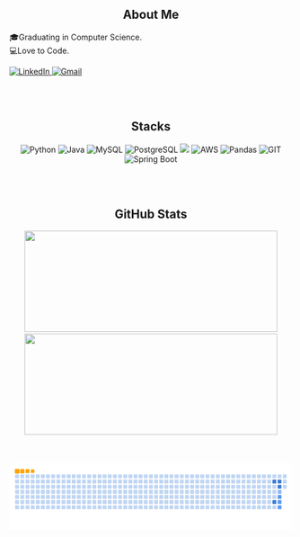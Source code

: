 <h2 align="center">About Me</h2>

🎓Graduating in Computer Science.  
💻Love to Code.     


<p align='left'>
  <a href="https://www.linkedin.com/in/pietro-caffettani-a3a12024a/">
    <img src="https://img.shields.io/badge/-LinkedIn-000000?style=for-the-badge&logo=linkedin&logoColor=green" alt="LinkedIn">
  </a>
  <a href="mailto: p.caffettani@gmail.com">
    <img src="https://img.shields.io/badge/-Gmail-000000?style=for-the-badge&logo=gmail&logoColor=blue" alt="Gmail">
  </a>
</p>

<br></br>

<h2 align="center">Stacks</h2>

<div align="center">
  <img alt="Python" src="https://cdn.jsdelivr.net/gh/devicons/devicon/icons/python/python-original.svg" width="60em"></img>
  <img alt="Java" src="https://cdn.jsdelivr.net/gh/devicons/devicon@latest/icons/java/java-original.svg" width="60em"></img> 
  <img alt="MySQL" src="https://cdn.jsdelivr.net/gh/devicons/devicon/icons/mysql/mysql-original.svg" width="60em"></img>
  <img alt="PostgreSQL" src="https://cdn.jsdelivr.net/gh/devicons/devicon@latest/icons/postgresql/postgresql-plain-wordmark.svg" width="60em" /></img>
  <img src="https://cdn.jsdelivr.net/gh/devicons/devicon@latest/icons/linux/linux-original.svg"  width="60em"/>
  <img alt="AWS" src="https://cdn.jsdelivr.net/gh/devicons/devicon@latest/icons/amazonwebservices/amazonwebservices-original-wordmark.svg" width="60em"></img> 
  <img alt="Pandas" src="https://cdn.jsdelivr.net/gh/devicons/devicon/icons/pandas/pandas-original.svg" width="60em"></img>
  <img alt="GIT" src="https://cdn.jsdelivr.net/gh/devicons/devicon@latest/icons/git/git-original.svg" width="60em" ></img>
  <img alt="Spring Boot" src="https://user-images.githubusercontent.com/33158051/103466606-760a4000-4d14-11eb-9941-2f3d00371471.png" width="100em" /></img>
  
</div>

<br></br>
<h2 align="center">GitHub Stats</h2>
<div align="center">
<a href="https://github.com/pietroCAFFETTANI">
<img loading="lazy" height="180em" width="450em" src="https://github-readme-stats.vercel.app/api/top-langs/?username=pietroCAFFETTANI&layout=compact&langs_count=7&theme=dracula"/>  
<img loading="lazy" height="180em" width="450em"src="https://github-readme-stats.vercel.app/api?username=pietroCAFFETTANI&show_icons=true&theme=dracula&include_all_commits=true&count_private=true"/>
</div>

<br></br>
 ![Snake animation](https://github.com/pietroCAFFETTANI/pietroCAFFETTANI/blob/output/ocean.gif)



